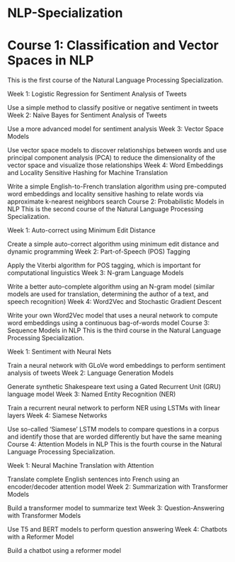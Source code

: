 # NLP-Specialization

# Course 1: Classification and Vector Spaces in NLP
This is the first course of the Natural Language Processing Specialization.

Week 1: Logistic Regression for Sentiment Analysis of Tweets

Use a simple method to classify positive or negative sentiment in tweets
Week 2: Naïve Bayes for Sentiment Analysis of Tweets

Use a more advanced model for sentiment analysis
Week 3: Vector Space Models

Use vector space models to discover relationships between words and use principal component analysis (PCA) to reduce the dimensionality of the vector space and visualize those relationships
Week 4: Word Embeddings and Locality Sensitive Hashing for Machine Translation

Write a simple English-to-French translation algorithm using pre-computed word embeddings and locality sensitive hashing to relate words via approximate k-nearest neighbors search
Course 2: Probabilistic Models in NLP
This is the second course of the Natural Language Processing Specialization.

Week 1: Auto-correct using Minimum Edit Distance

Create a simple auto-correct algorithm using minimum edit distance and dynamic programming
Week 2: Part-of-Speech (POS) Tagging

Apply the Viterbi algorithm for POS tagging, which is important for computational linguistics
Week 3: N-gram Language Models

Write a better auto-complete algorithm using an N-gram model (similar models are used for translation, determining the author of a text, and speech recognition)
Week 4: Word2Vec and Stochastic Gradient Descent

Write your own Word2Vec model that uses a neural network to compute word embeddings using a continuous bag-of-words model
Course 3: Sequence Models in NLP
This is the third course in the Natural Language Processing Specialization.

Week 1: Sentiment with Neural Nets

Train a neural network with GLoVe word embeddings to perform sentiment analysis of tweets
Week 2: Language Generation Models

Generate synthetic Shakespeare text using a Gated Recurrent Unit (GRU) language model
Week 3: Named Entity Recognition (NER)

Train a recurrent neural network to perform NER using LSTMs with linear layers
Week 4: Siamese Networks

Use so-called ‘Siamese’ LSTM models to compare questions in a corpus and identify those that are worded differently but have the same meaning
Course 4: Attention Models in NLP
This is the fourth course in the Natural Language Processing Specialization.

Week 1: Neural Machine Translation with Attention

Translate complete English sentences into French using an encoder/decoder attention model
Week 2: Summarization with Transformer Models

Build a transformer model to summarize text
Week 3: Question-Answering with Transformer Models

Use T5 and BERT models to perform question answering
Week 4: Chatbots with a Reformer Model

Build a chatbot using a reformer model
